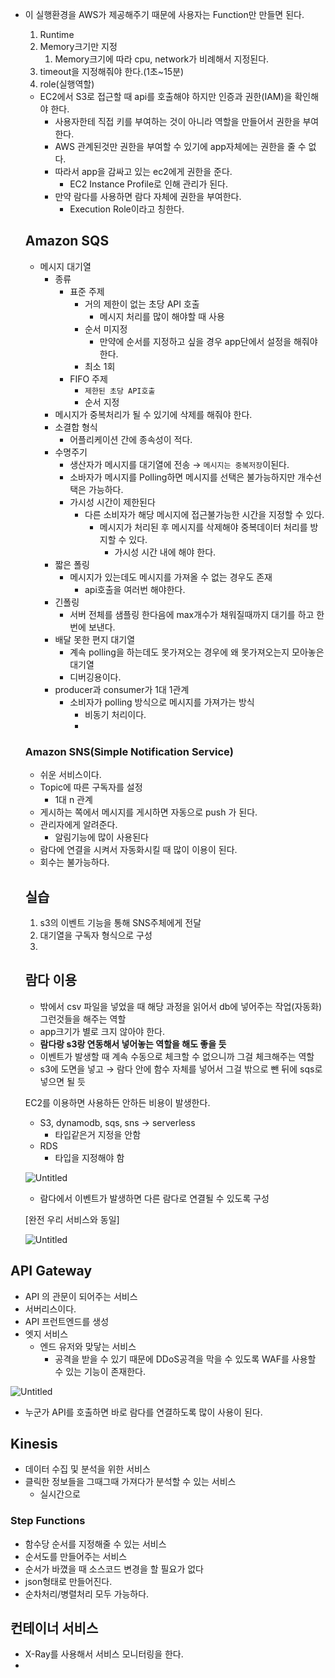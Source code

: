 - 이 실행환경을 AWS가 제공해주기 때문에 사용자는 Function만 만들면 된다.
    1. Runtime
    2. Memory크기만 지정
        1. Memory크기에 따라 cpu, network가 비례해서 지정된다.
    3. timeout을 지정해줘야 한다.(1초~15분)
    4. role(실행역할)
    - EC2에서 S3로 접근할 때 api를 호출해야 하지만 인증과 권한(IAM)을 확인해야 한다.
        - 사용자한테 직접 키를 부여하는 것이 아니라 역할을 만들어서 권한을 부여한다.
        - AWS 관계된것만 권한을 부여할 수 있기에 app자체에는 권한을 줄 수 없다.
        - 따라서 app을 감싸고 있는 ec2에게 권한을 준다.
            - EC2 Instance Profile로 인해 관리가 된다.
        - 만약 람다를 사용하면 람다 자체에 권한을 부여한다.
            - Execution Role이라고 칭한다.
    
    ## Amazon SQS
    
    - 메시지 대기열
        - 종류
            - 표준 주제
                - 거의 제한이 없는 초당 API 호출
                    - 메시지 처리를 많이 해야할 때 사용
                - 순서 미지정
                    - 만약에 순서를 지정하고 싶을 경우 app단에서 설정을 해줘야 한다.
                - 최소 1회
            - FIFO 주제
                - `제한된 초당 API호출`
                - 순서 지정
        - 메시지가 중복처리가 될 수 있기에 삭제를 해줘야 한다.
        - 소결합 형식
            - 어플리케이션 간에 종속성이 적다.
        - 수명주기
            - 생산자가 메시지를 대기열에 전송 → `메시지는 중복저장`이된다.
            - 소바자가 메시지를 Polling하면 메시지를 선택은 불가능하지만 개수선택은 가능하다.
            - 가시성 시간이 제한된다
                - 다른 소비자가 해당 메시지에 접근불가능한 시간을 지정할 수 있다.
                    - 메시지가 처리된 후 메시지를 삭제해야 중복데이터 처리를 방지할 수 있다.
                        - 가시성 시간 내에 해야 한다.
        - 짧은 폴링
            - 메시지가 있는데도 메시지를 가져올 수 없는 경우도 존재
                - api호출을 여러번 해야한다.
        - 긴폴링
            - 서버  전체를 샘플링 한다음에 max개수가 채워질때까지 대기를 하고 한번에 보낸다.
        - 배달 못한 편지 대기열
            - 계속 polling을 하는데도 못가져오는 경우에 왜 못가져오는지 모아놓은 대기열
            - 디버깅용이다.
        - producer과 consumer가 1대 1관계
            - 소비자가 polling 방식으로 메시지를 가져가는 방식
                - 비동기 처리이다.
                - 
            
    
    ### Amazon SNS(Simple Notification Service)
    
    - 쉬운 서비스이다.
    - Topic에 따른 구독자를 설정
        - 1대 n 관계
    - 게시하는 쪽에서 메시지를 게시하면 자동으로 push 가 된다.
    - 관리자에게 알려준다.
        - 알림기능에 많이 사용된다
    - 람다에 연결을 시켜서 자동화시킬 때 많이 이용이 된다.
    - 회수는 불가능하다.
    
    ## 실습
    
    1. s3의 이벤트 기능을 통해 SNS주체에게 전달
    2. 대기열을 구독자 형식으로 구성
    3. 
    
    ## 람다 이용
    
    - 밖에서 csv 파일을 넣었을 때 해당 과정을 읽어서 db에 넣어주는 작업(자동화) 그런것들을 해주는 역할
    - app크기가 별로 크지 않아야 한다.
    - **람다랑 s3랑 연동해서 넣어놓는 역할을 해도 좋을 듯**
    - 이벤트가 발생할 때 계속 수동으로 체크할 수 없으니까 그걸 체크해주는 역할
    - s3에 도면을 넣고 → 람다 안에 함수 자체를 넣어서 그걸 밖으로 뺀 뒤에 sqs로 넣으면 될 듯
    
    EC2를 이용하면 사용하든 안하든 비용이 발생한다.
    
    - S3, dynamodb, sqs, sns → serverless
        - 타입같은거 지정을 안함
    - RDS
        - 타입을 지정해야 함
        
    
    ![Untitled](https://s3-us-west-2.amazonaws.com/secure.notion-static.com/e4309aaa-d32a-4568-a0aa-448b61a53c7d/Untitled.png)
    
    - 람다에서 이벤트가 발생하면 다른 람다로 연결될 수 있도록 구성
    
    [완전 우리 서비스와 동일]
    
    ![Untitled](https://s3-us-west-2.amazonaws.com/secure.notion-static.com/335c013b-1239-4ed5-bfd7-c563deef1f40/Untitled.png)
    

## API Gateway

- API 의 관문이 되어주는 서비스
- 서버리스이다.
- API 프런트엔드를 생성
- 엣지 서비스
    - 엔드 유저와 맞닿는 서비스
        - 공격을 받을 수 있기 때문에 DDoS공격을 막을 수 있도록 WAF를 사용할 수 있는 기능이 존재한다.

![Untitled](https://s3-us-west-2.amazonaws.com/secure.notion-static.com/d7059941-afce-4ebb-a80a-6c0d2c62e188/Untitled.png)

- 누군가 API를 호출하면 바로 람다를 연결하도록 많이 사용이 된다.

## Kinesis

- 데이터 수집 및 분석을 위한 서비스
- 클릭한 정보들을 그때그때 가져다가 분석할 수 있는 서비스
    - 실시간으로

### Step Functions

- 함수당 순서를 지정해줄 수 있는 서비스
- 순서도를 만들어주는 서비스
- 순서가 바꼈을 때 소스코드 변경을 할 필요가 없다
- json형태로 만들어진다.
- 순차처리/병렬처리 모두 가능하다.

## 컨테이너 서비스

- X-Ray를 사용해서 서비스 모니터링을 한다.
-
